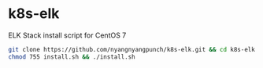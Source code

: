 # k8s-elk

ELK Stack install script for CentOS 7

```bash
git clone https://github.com/nyangnyangpunch/k8s-elk.git && cd k8s-elk
chmod 755 install.sh && ./install.sh
```
